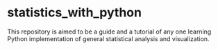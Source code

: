 # statistics_with_python
This repository is aimed to be a guide and a tutorial of any one learning Python implementation of general statistical analysis and visualization.

